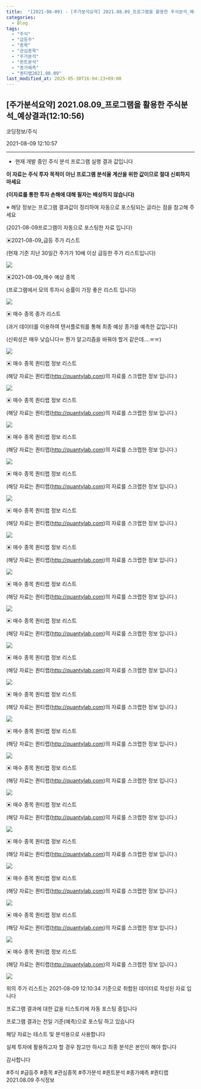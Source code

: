 ```yaml
---
title:  "[2021-08-09] - [주가분석요약] 2021.08.09_프로그램을 활용한 주식분석_예상결과(12:10:56)"
categories:
  - Blog
tags:
  - "주식"
  - "급등주"
  - "종목"
  - "관심종목"
  - "주가분석"
  - "퀸트분석"
  - "종가예측"
  - "퀀티랩2021.08.09"
last_modified_at: 2025-05-30T16:04:23+09:00
---
```


## [주가분석요약] 2021.08.09_프로그램을 활용한 주식분석_예상결과(12:10:56)

코딩정보/주식

2021-08-09 12:10:57

* * *

* 현재 개발 중인 주식 분석 프로그램 실행 결과 값입니다

**이 자료는 주식 투자 목적이 아닌 프로그램 분석율 계산을 위한 값이므로 절대 신뢰하지 마세요**

**(이자료를 통한 투자 손해에 대해 필자는 배상하지 않습니다)**

※ 해당 정보는 프로그램 결과값이 정리하여 자동으로 포스팅되는 글라는 점을 참고해 주세요

(2021-08-09프로그램이 자동으로 포스팅한 자료 입니다)

▣2021-08-09_급등 주가 리스트

(현재 기준 지난 30일간 주가가 10배 이상 급등한 주가 리스트입니다)

![](/assets/images/주가분석요약_2021_08_09_프로그램을_활용한_주식분석_예상결과_12_10_56/img.png)

▣2021-08-09_매수 예상 종목

(프로그램에서 모의 투자시 승률이 가장 좋은 리스트 입니다)

![](/assets/images/주가분석요약_2021_08_09_프로그램을_활용한_주식분석_예상결과_12_10_56/img_1.png)

▣ 매수 종목 종가 리스트

(과거 데이터를 이용하여 텐서플로워를 통해 최종 예상 종가를 예측한 값입니다)

(신뢰성은 매우 낮습니다ㅠ 뭔가 알고리즘을 바꿔야 할거 같은데....ㅠㅠ)

![](/assets/images/주가분석요약_2021_08_09_프로그램을_활용한_주식분석_예상결과_12_10_56/img_2.png)

▣ 매수 종목 퀀티랩 정보 리스트

(해당 자료는 퀀티랩(http://quantylab.com)의 자료를 스크랩한 정보 입니다.)

![](/assets/images/주가분석요약_2021_08_09_프로그램을_활용한_주식분석_예상결과_12_10_56/img_3.png)

▣ 매수 종목 퀀티랩 정보 리스트

(해당 자료는 퀀티랩(http://quantylab.com)의 자료를 스크랩한 정보 입니다.)

![](/assets/images/주가분석요약_2021_08_09_프로그램을_활용한_주식분석_예상결과_12_10_56/img_4.png)

▣ 매수 종목 퀀티랩 정보 리스트

(해당 자료는 퀀티랩(http://quantylab.com)의 자료를 스크랩한 정보 입니다.)

![](/assets/images/주가분석요약_2021_08_09_프로그램을_활용한_주식분석_예상결과_12_10_56/img_5.png)

▣ 매수 종목 퀀티랩 정보 리스트

(해당 자료는 퀀티랩(http://quantylab.com)의 자료를 스크랩한 정보 입니다.)

![](/assets/images/주가분석요약_2021_08_09_프로그램을_활용한_주식분석_예상결과_12_10_56/img_6.png)

▣ 매수 종목 퀀티랩 정보 리스트

(해당 자료는 퀀티랩(http://quantylab.com)의 자료를 스크랩한 정보 입니다.)

![](/assets/images/주가분석요약_2021_08_09_프로그램을_활용한_주식분석_예상결과_12_10_56/img_7.png)

▣ 매수 종목 퀀티랩 정보 리스트

(해당 자료는 퀀티랩(http://quantylab.com)의 자료를 스크랩한 정보 입니다.)

![](/assets/images/주가분석요약_2021_08_09_프로그램을_활용한_주식분석_예상결과_12_10_56/img_8.png)

▣ 매수 종목 퀀티랩 정보 리스트

(해당 자료는 퀀티랩(http://quantylab.com)의 자료를 스크랩한 정보 입니다.)

![](/assets/images/주가분석요약_2021_08_09_프로그램을_활용한_주식분석_예상결과_12_10_56/img_9.png)

▣ 매수 종목 퀀티랩 정보 리스트

(해당 자료는 퀀티랩(http://quantylab.com)의 자료를 스크랩한 정보 입니다.)

![](/assets/images/주가분석요약_2021_08_09_프로그램을_활용한_주식분석_예상결과_12_10_56/img_10.png)

▣ 매수 종목 퀀티랩 정보 리스트

(해당 자료는 퀀티랩(http://quantylab.com)의 자료를 스크랩한 정보 입니다.)

![](/assets/images/주가분석요약_2021_08_09_프로그램을_활용한_주식분석_예상결과_12_10_56/img_11.png)

▣ 매수 종목 퀀티랩 정보 리스트

(해당 자료는 퀀티랩(http://quantylab.com)의 자료를 스크랩한 정보 입니다.)

![](/assets/images/주가분석요약_2021_08_09_프로그램을_활용한_주식분석_예상결과_12_10_56/img_12.png)

▣ 매수 종목 퀀티랩 정보 리스트

(해당 자료는 퀀티랩(http://quantylab.com)의 자료를 스크랩한 정보 입니다.)

![](/assets/images/주가분석요약_2021_08_09_프로그램을_활용한_주식분석_예상결과_12_10_56/img_13.png)

▣ 매수 종목 퀀티랩 정보 리스트

(해당 자료는 퀀티랩(http://quantylab.com)의 자료를 스크랩한 정보 입니다.)

![](/assets/images/주가분석요약_2021_08_09_프로그램을_활용한_주식분석_예상결과_12_10_56/img_14.png)

▣ 매수 종목 퀀티랩 정보 리스트

(해당 자료는 퀀티랩(http://quantylab.com)의 자료를 스크랩한 정보 입니다.)

![](/assets/images/주가분석요약_2021_08_09_프로그램을_활용한_주식분석_예상결과_12_10_56/img_15.png)

▣ 매수 종목 퀀티랩 정보 리스트

(해당 자료는 퀀티랩(http://quantylab.com)의 자료를 스크랩한 정보 입니다.)

![](/assets/images/주가분석요약_2021_08_09_프로그램을_활용한_주식분석_예상결과_12_10_56/img_16.png)

▣ 매수 종목 퀀티랩 정보 리스트

(해당 자료는 퀀티랩(http://quantylab.com)의 자료를 스크랩한 정보 입니다.)

![](/assets/images/주가분석요약_2021_08_09_프로그램을_활용한_주식분석_예상결과_12_10_56/img_17.png)

▣ 매수 종목 퀀티랩 정보 리스트

(해당 자료는 퀀티랩(http://quantylab.com)의 자료를 스크랩한 정보 입니다.)

![](/assets/images/주가분석요약_2021_08_09_프로그램을_활용한_주식분석_예상결과_12_10_56/img_18.png)

▣ 매수 종목 퀀티랩 정보 리스트

(해당 자료는 퀀티랩(http://quantylab.com)의 자료를 스크랩한 정보 입니다.)

![](/assets/images/주가분석요약_2021_08_09_프로그램을_활용한_주식분석_예상결과_12_10_56/img_19.png)

위의 주가 리스트는 2021-08-09 12:10:34 기준으로 취합된 데이터로 작성된 자료 입니다

프로그램 결과에 대한 값을 티스토리에 자동 포스팅 중입니다

프로그램 결과는 전일 기준(예측)으로 포스팅 하고 있습니다

해당 자료는 테스트 및 분석용으로 사용합니다

실제 투자에 활용하고자 할 경우 참고만 하시고 최종 분석은 본인이 해야 합니다

감사합니다

  

#주식 #급등주 #종목 #관심종목 #주가분석 #퀸트분석 #종가예측 #퀀티랩2021.08.09 주식정보


